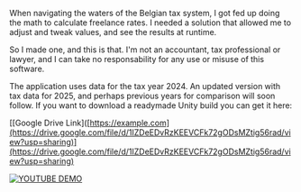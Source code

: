 When navigating the waters of the Belgian tax system, I got fed up doing the math to calculate freelance rates. I needed a solution that allowed me to adjust and tweak values, and see the results at runtime.

So I made one, and this is that. I'm not an accountant, tax professional or lawyer, and I can take no responsability for any use or misuse of this software.

The application uses data for the tax year 2024. An updated version with tax data for 2025, and perhaps previous years for comparison will soon follow.
If you want to download a readymade Unity build you can get it here:

[[Google Drive Link]([https://example.com](https://drive.google.com/file/d/1IZDeEDvRzKEEVCFk72gODsMZtig56rad/view?usp=sharing)](https://drive.google.com/file/d/1IZDeEDvRzKEEVCFk72gODsMZtig56rad/view?usp=sharing)


[![YOUTUBE DEMO](https://img.youtube.com/vi/TCXXBUL1zcI/0.jpg)](https://www.youtube.com/watch?v=TCXXBUL1zcI)




